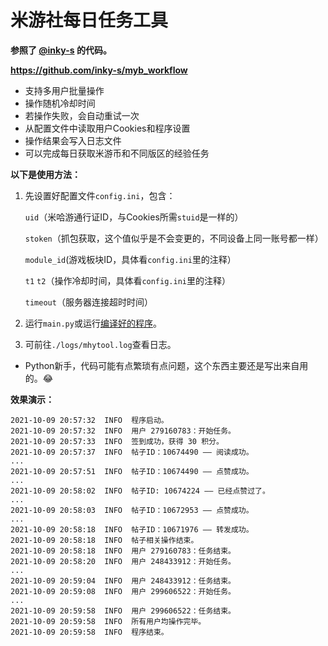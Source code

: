 # 米游社每日任务工具
 **参照了 [@inky-s](https://github.com/inky-s) 的代码。** 

 **https://github.com/inky-s/myb_workflow** 

- 支持多用户批量操作
- 操作随机冷却时间
- 若操作失败，会自动重试一次
- 从配置文件中读取用户Cookies和程序设置
- 操作结果会写入日志文件
- 可以完成每日获取米游币和不同版区的经验任务

 **以下是使用方法：** 
1. 先设置好配置文件`config.ini`，包含：

    `uid`（米哈游通行证ID，与Cookies所需`stuid`是一样的）

    `stoken`（抓包获取，这个值似乎是不会变更的，不同设备上同一账号都一样）
    
    `module_id`(游戏板块ID，具体看`config.ini`里的注释）
    
    `t1` `t2`（操作冷却时间，具体看`config.ini`里的注释）

    `timeout`（服务器连接超时时间）

2. 运行`main.py`或运行[编译好的程序](https://github.com/FailDragon-Plus/auto_mys/releases)。

3. 可前往`./logs/mhytool.log`查看日志。



- Python新手，代码可能有点繁琐有点问题，这个东西主要还是写出来自用的。😂


 **效果演示：**
 ```
2021-10-09 20:57:32  INFO  程序启动。  
2021-10-09 20:57:32  INFO  用户 279160783：开始任务。  
2021-10-09 20:57:33  INFO  签到成功，获得 30 积分。  
2021-10-09 20:57:37  INFO  帖子ID：10674490 —— 阅读成功。  
...  
2021-10-09 20:57:51  INFO  帖子ID：10674490 —— 点赞成功。  
...  
2021-10-09 20:58:02  INFO  帖子ID: 10674224 —— 已经点赞过了。  
...  
2021-10-09 20:58:03  INFO  帖子ID：10672953 —— 点赞成功。  
...  
2021-10-09 20:58:18  INFO  帖子ID：10671976 —— 转发成功。  
2021-10-09 20:58:18  INFO  帖子相关操作结束。  
2021-10-09 20:58:18  INFO  用户 279160783：任务结束。  
2021-10-09 20:58:20  INFO  用户 248433912：开始任务。  
...
2021-10-09 20:59:04  INFO  用户 248433912：任务结束。  
2021-10-09 20:59:08  INFO  用户 299606522：开始任务。  
...
2021-10-09 20:59:58  INFO  用户 299606522：任务结束。  
2021-10-09 20:59:58  INFO  所有用户均操作完毕。  
2021-10-09 20:59:58  INFO  程序结束。  
```
